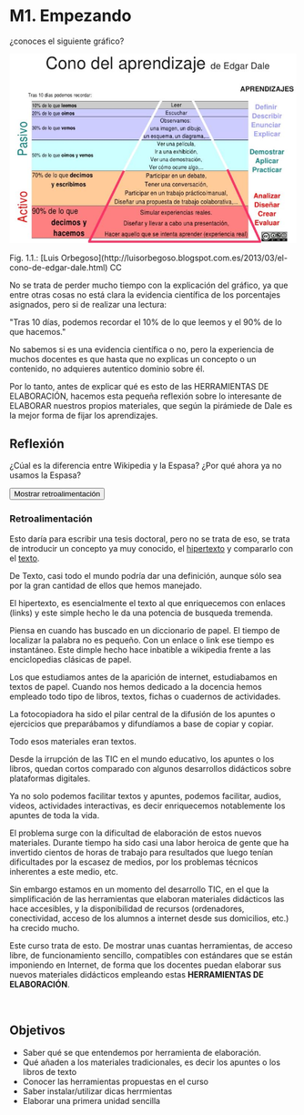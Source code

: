 
# M1. Empezando

¿conoces el siguiente gráfico?

![](img/ConoDale.JPG)
<td style="text-align: center;">Fig. 1.1.: [Luis Orbegoso](http://luisorbegoso.blogspot.com.es/2013/03/el-cono-de-edgar-dale.html) CC</td>

No se trata de perder mucho tiempo con la explicación del gráfico, ya que entre otras cosas no está clara la evidencia científica de los porcentajes asignados, pero si de realizar una lectura:

"Tras 10 días, podemos recordar el 10% de lo que leemos y el 90% de lo que hacemos."

No sabemos si es una evidencia científica o no, pero la experiencia de muchos docentes es que hasta que no explicas un concepto o un contenido, no adquieres autentico dominio sobre él.

Por lo tanto, antes de explicar qué es esto de las HERRAMIENTAS DE ELABORACIÓN, hacemos esta pequeña reflexión sobre lo interesante de ELABORAR nuestros propios materiales, que según la pirámiede de Dale es la mejor forma de fijar los aprendizajes.

## Reflexión

¿Cúal es la diferencia entre Wikipedia y la Espasa? ¿Por qué ahora ya no usamos la Espasa?

<script type="text/javascript">var feedback20_9text = "Mostrar retroalimentación";</script><input class="feedbackbutton" name="toggle-feedback-20_9" onclick="$exe.toggleFeedback(this,true);return false" type="button" value="Mostrar retroalimentación"/>

### Retroalimentación

Esto daría para escribir una tesis doctoral, pero no se trata de eso, se trata de introducir un concepto ya muy conocido, el [hipertexto](http://es.wikipedia.org/wiki/Hipertexto) y compararlo con el [texto](http://es.wikipedia.org/wiki/Texto).

De Texto, casi todo el mundo podría dar una definición, aunque sólo sea por la gran cantidad de ellos que hemos manejado.

El hipertexto, es esencialmente el texto al que enriquecemos con enlaces (links) y este simple hecho le da una potencia de busqueda tremenda.

Piensa en cuando has buscado en un diccionario de papel. El tiempo de localizar la palabra no es pequeño. Con un enlace o link ese tiempo es instantáneo. Este dimple hecho hace inbatible a wikipedia frente a las enciclopedias clásicas de papel.

Los que estudiamos antes de la aparición de internet, estudiabamos en textos de papel. Cuando nos hemos dedicado a la docencia hemos empleado todo tipo de libros, textos, fichas o cuadernos de actividades.

La fotocopiadora ha sido el pilar central de la difusión de los apuntes o ejercicios que preparábamos y difundíamos a base de copiar y copiar.

Todo esos materiales eran textos.

Desde la irrupción de las TIC en el mundo educativo, los apuntes o los libros, quedan cortos comparado con algunos desarrollos didácticos sobre plataformas digitales.

Ya no solo podemos facilitar textos y apuntes, podemos facilitar, audios, videos, actividades interactivas, es decir enriquecemos notablemente los apuntes de toda la vida.

El problema surge con la dificultad de elaboración de estos nuevos materiales. Durante tiempo ha sido casi una labor heroica de gente que ha invertido cientos de horas de trabajo para resultados que luego tenían dificultades por la escasez de medios, por los problemas técnicos inherentes a este medio, etc.

Sin embargo estamos en un momento del desarrollo TIC, en el que la simplificación de las herramientas que elaboran materiales didácticos las hace accesibles, y la disponibilidad de recursos (ordenadores, conectividad, acceso de los alumnos a internet desde sus domicilios, etc.) ha crecido mucho.

Este curso trata de esto. De mostrar unas cuantas herramientas, de acceso libre, de funcionamiento sencillo, compatibles con estándares que se están imponiendo en Internet, de forma que los docentes puedan elaborar sus nuevos materiales didácticos empleando estas **HERRAMIENTAS DE ELABORACIÓN**.

 

## Objetivos

- Saber qué se que entendemos por herramienta de elaboración.
- Qué añaden a los materiales tradicionales, es decir los apuntes o los libros de texto
- Conocer las herramientas propuestas en el curso
- Saber instalar/utilizar dicas herrmientas
- Elaborar una primera unidad sencilla

 

